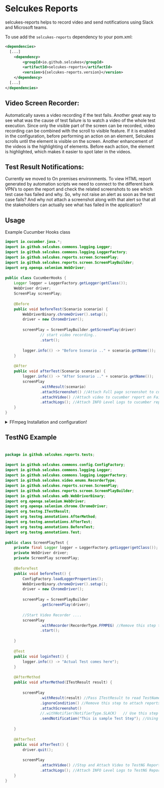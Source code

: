 # Selcukes Reports

selcukes-reports helps to record video and send notifications using Slack and Microsoft teams.

To use add the `selcukes-reports` dependency to your pom.xml:

```xml
<dependencies>
  [...]
    <dependency>
        <groupId>io.github.selcukes</groupId>
        <artifactId>selcukes-reports</artifactId>
        <version>${selcukes-reports.version}</version>
    </dependency>
  [...]
</dependencies>

```

## Video Screen Recorder:

Automatically saves a video recording if the test fails. Another great way to see what was the cause of test failure is
to watch a video of the whole test execution. Since only the visible part of the screen can be recorded, video recording
can be combined with the scroll to visible feature. If it is enabled in the configuration, before performing an action
on an element, Selcukes scrolls until the element is visible on the screen. Another enhancement of the videos is the
highlighting of elements. Before each action, the element is highlighted, which makes it easier to spot later in the
videos.

## Test Result Notifications:

Currently we moved to On premises environments. To view HTML report generated by automation scripts we need to connect
to the different bank VPN’s to open the report and check the related screenshots to see which test case has failed and
why. So, why not raise an alert as soon as the test case fails? And why not attach a screenshot along with that alert so
that all the stakeholders can actually see what has failed in the application?

## Usage

Example Cucumber Hooks class

```java
import io.cucumber.java.*;
import io.github.selcukes.commons.logging.Logger;
import io.github.selcukes.commons.logging.LoggerFactory;
import io.github.selcukes.reports.screen.ScreenPlay;
import io.github.selcukes.reports.screen.ScreenPlayBuilder;
import org.openqa.selenium.WebDriver;

public class CucumberHooks {
    Logger logger = LoggerFactory.getLogger(getClass());
    WebDriver driver;
    ScreenPlay screenPlay;

    @Before
    public void beforeTest(Scenario scenario) {
        WebDriverBinary.chromeDriver().setup();
        driver = new ChromeDriver();

        screenPlay = ScreenPlayBuilder.getScreenPlay(driver)
                // start video recording..
                .start();

        logger.info(() -> "Before Scenario .." + scenario.getName());
    }

    @After
    public void afterTest(Scenario scenario) {
        logger.info(() -> "After Scenario .." + scenario.getName());
        screenPlay
                .withResult(scenario)
                .attachScreenshot() //Attach Full page screenshot to cucumber report
                .attachVideo() //Attach video to cucumber report on Failure
                .attachLogs(); //Attach INFO Level Logs to cucumber report
    }
}
```

<details>
  <summary>FFmpeg Installation and configuration!</summary>
Please follow below steps to install FFMPEG:

For Ubuntu follow below commands:

```linux
sudo add-apt-repository ppa:mc3man/trusty-media
sudo apt-get update
sudo apt-get dist-upgrade
sudo apt-get install ffmpeg
```

For Mac just use brew:

```linux
brew install ffmpeg
```

For Windows
<ol>
<li>Download ffmpeg and extract to folder <br/>
Ex: C:\ffmpeg</li>
<li>Add FFMPEG bin to PATH variable.<br/>
Ex: C:\ffmpeg\bin</li> 
<li>Download SendSignalCtrlC.exe from here and put into the ffmpeg bin folder<br/>
  Ex: C:\ffmpeg\bin</li>
</ol>
To be sure that everything works properly, open CMD and perform following command:

![FFMPEG](../assets/ffmpeg.JPG)

![SendCtrlC](../assets/sendCtrlC.JPG)
</details>

## TestNG Example

```java

package io.github.selcukes.reports.tests;

import io.github.selcukes.commons.config.ConfigFactory;
import io.github.selcukes.commons.logging.Logger;
import io.github.selcukes.commons.logging.LoggerFactory;
import io.github.selcukes.video.enums.RecorderType;
import io.github.selcukes.reports.screen.ScreenPlay;
import io.github.selcukes.reports.screen.ScreenPlayBuilder;
import io.github.selcukes.wdb.WebDriverBinary;
import org.openqa.selenium.WebDriver;
import org.openqa.selenium.chrome.ChromeDriver;
import org.testng.ITestResult;
import org.testng.annotations.AfterMethod;
import org.testng.annotations.AfterTest;
import org.testng.annotations.BeforeTest;
import org.testng.annotations.Test;

public class ScreenPlayTest {
    private final Logger logger = LoggerFactory.getLogger(getClass());
    private WebDriver driver;
    private ScreenPlay screenPlay;

    @BeforeTest
    public void beforeTest() {
        ConfigFactory.loadLoggerProperties();
        WebDriverBinary.chromeDriver().setup();
        driver = new ChromeDriver();

        screenPlay = ScreenPlayBuilder
                .getScreenPlay(driver);

        //Start Video Recorder ....
        screenPlay
                .withRecorder(RecorderType.FFMPEG) //Remove this step to use default Recorder MONTE
                .start();

    }

    @Test
    public void loginTest() {
        logger.info(() -> "Actual Test comes here");
    }

    @AfterMethod
    public void afterMethod(ITestResult result) {

        screenPlay
                .withResult(result) //Pass ITestResult to read TestName and Test Status
                .ignoreCondition() //Remove this step to attach reports only on Failure 
                .attachScreenshot()
                //.withNotifier(NotifierType.SLACK)   // Use this step to specify Notifier as SLACK
                .sendNotification("This is sample Test Step"); //Using default Notifier TEAMS

    }

    @AfterTest
    public void afterTest() {
        driver.quit();

        screenPlay
                .attachVideo() //Stop and Attach Video to TestNG Report
                .attachLogs(); //Attach INFO Level Logs to TestNG Report
    }
}

```
